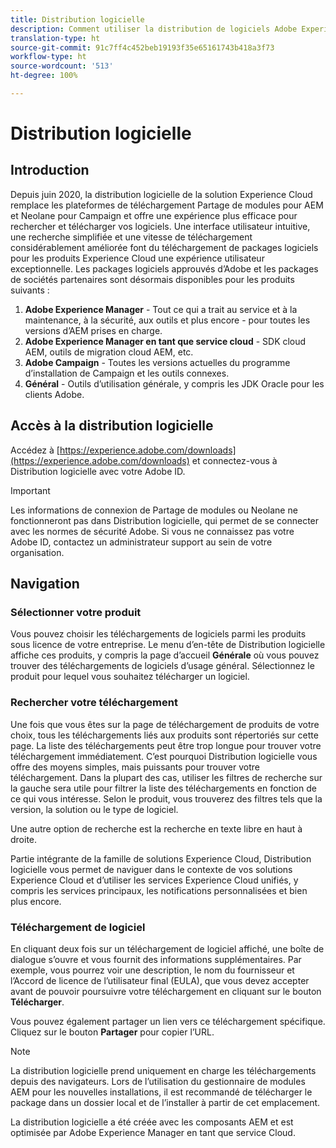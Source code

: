 ```yaml
---
title: Distribution logicielle
description: Comment utiliser la distribution de logiciels Adobe Experience Cloud
translation-type: ht
source-git-commit: 91c7ff4c452beb19193f35e65161743b418a3f73
workflow-type: ht
source-wordcount: '513'
ht-degree: 100%

---
```



# Distribution logicielle

## Introduction

Depuis juin 2020, la distribution logicielle de la solution Experience Cloud remplace les plateformes de téléchargement Partage de modules pour AEM et Neolane pour Campaign et offre une expérience plus efficace pour rechercher et télécharger vos logiciels. Une interface utilisateur intuitive, une recherche simplifiée et une vitesse de téléchargement considérablement améliorée font du téléchargement de packages logiciels pour les produits Experience Cloud une expérience utilisateur exceptionnelle. Les packages logiciels approuvés d’Adobe et les packages de sociétés partenaires sont désormais disponibles pour les produits suivants :

1. **Adobe Experience Manager** - Tout ce qui a trait au service et à la maintenance, à la sécurité, aux outils et plus encore - pour toutes les versions d’AEM prises en charge.
1. **Adobe Experience Manager en tant que service cloud** - SDK cloud AEM, outils de migration cloud AEM, etc.
1. **Adobe Campaign** - Toutes les versions actuelles du programme d’installation de Campaign et les outils connexes.
1. **Général** - Outils d’utilisation générale, y compris les JDK Oracle pour les clients Adobe.

## Accès à la distribution logicielle

Accédez à [https://experience.adobe.com/downloads](https://experience.adobe.com/downloads) et connectez-vous à Distribution logicielle avec votre Adobe ID.

>[!IMPORTANT]
>
>Les informations de connexion de Partage de modules ou Neolane ne fonctionneront pas dans Distribution logicielle, qui permet de se connecter avec les normes de sécurité Adobe. Si vous ne connaissez pas votre Adobe ID, contactez un administrateur support au sein de votre organisation.

## Navigation

### Sélectionner votre produit

Vous pouvez choisir les téléchargements de logiciels parmi les produits sous licence de votre entreprise. Le menu d’en-tête de Distribution logicielle affiche ces produits, y compris la page d’accueil **Générale** où vous pouvez trouver des téléchargements de logiciels d’usage général. Sélectionnez le produit pour lequel vous souhaitez télécharger un logiciel.

### Rechercher votre téléchargement

Une fois que vous êtes sur la page de téléchargement de produits de votre choix, tous les téléchargements liés aux produits sont répertoriés sur cette page. La liste des téléchargements peut être trop longue pour trouver votre téléchargement immédiatement. C’est pourquoi Distribution logicielle vous offre des moyens simples, mais puissants pour trouver votre téléchargement. Dans la plupart des cas, utiliser les filtres de recherche sur la gauche sera utile pour filtrer la liste des téléchargements en fonction de ce qui vous intéresse. Selon le produit, vous trouverez des filtres tels que la version, la solution ou le type de logiciel.

Une autre option de recherche est la recherche en texte libre en haut à droite.

Partie intégrante de la famille de solutions Experience Cloud, Distribution logicielle vous permet de naviguer dans le contexte de vos solutions Experience Cloud et d’utiliser les services Experience Cloud unifiés, y compris les services principaux, les notifications personnalisées et bien plus encore.

### Téléchargement de logiciel

En cliquant deux fois sur un téléchargement de logiciel affiché, une boîte de dialogue s’ouvre et vous fournit des informations supplémentaires. Par exemple, vous pourrez voir une description, le nom du fournisseur et l’Accord de licence de l’utilisateur final (EULA), que vous devez accepter avant de pouvoir poursuivre votre téléchargement en cliquant sur le bouton **Télécharger**.

Vous pouvez également partager un lien vers ce téléchargement spécifique. Cliquez sur le bouton **Partager** pour copier l’URL.

>[!NOTE]
>
>La distribution logicielle prend uniquement en charge les téléchargements depuis des navigateurs. Lors de l’utilisation du gestionnaire de modules AEM pour les nouvelles installations, il est recommandé de télécharger le package dans un dossier local et de l’installer à partir de cet emplacement.

La distribution logicielle a été créée avec les composants AEM et est optimisée par Adobe Experience Manager en tant que service Cloud.